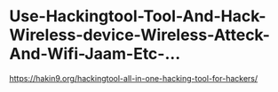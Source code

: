 # Use-Hackingtool-Tool-And-Hack-Wireless-device-Wireless-Atteck-And-Wifi-Jaam-Etc-...
https://hakin9.org/hackingtool-all-in-one-hacking-tool-for-hackers/
